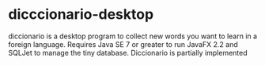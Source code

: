 dicccionario-desktop
============

diccionario is a desktop program to collect new words you want to learn in a foreign language. Requires Java SE 7 or greater to run JavaFX 2.2 and SQLJet to manage the tiny database. 
Diccionario is partially implemented
